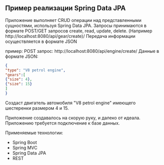 ## Пример реализации Spring Data JPA

Приложение выполняет CRUD операции над представленными сущностями, используя Spring Data JPA.
Запросы принимаются в формате POST/GET запросов create, read, update, delete.
(Например http://localhost:8080/api/gear/create)/
Передача информации осуществляется в формате JSON

пример: POST запрос: http://localhost:8080/api/engine/create/
Данные в формате JSON:
```json
{
"type": "V8 petrol engine",
"gears":[
{"size": 4},
{"size": 15}
]
}
```
Создаст двигатель автомобиля "V8 petrol engine" имеющего шестеренки размером 4 и 15.

Приложение создавалось на скорую руку, и далеко от идеала.
Приложению требуется подключение к базе данных.

Применяемые технологии:
* Spring Boot
* Spring MVC
* Spring Data JPA
* REST

